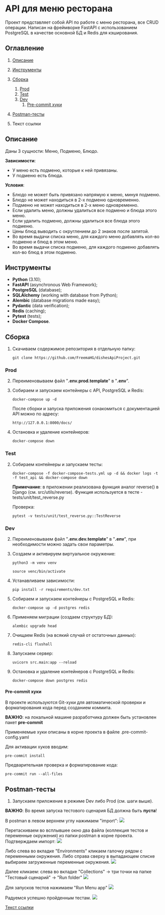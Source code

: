 # API для меню ресторана

Проект представляет собой API по работе с меню ресторана, все CRUD операции. Написан на фреймворке FastAPI
с использованием PostgreSQL в качестве основной БД и Redis для кэширования.

## Оглавление
1. [Описание](#Описание)
2. [Инструменты](#Инструменты)
3. [Сборка](#Сборка)
   1. [Prod](#Prod)
   2. [Test](#Test)
   3. [Dev](#Dev)
      1. [Pre-commit хуки](#Pre-commit_хуки)
4. [Postman-тесты](#Postman-тесты)

5. <a name="твоё_название">Текст ссылки</a> 

## Описание

Даны 3 сущности: Меню, Подменю, Блюдо.

**Зависимости**:
* У меню есть подменю, которые к ней привязаны.
* У подменю есть блюда.

**Условия**:
* Блюдо не может быть привязано напрямую к меню, минуя подменю.
* Блюдо не может находиться в 2-х подменю одновременно.
* Подменю не может находиться в 2-х меню одновременно.
* Если удалить меню, должны удалиться все подменю и блюда этого меню.
* Если удалить подменю, должны удалиться все блюда этого подменю.
* Цены блюд выводить с округлением до 2 знаков после запятой.
* Во время выдачи списка меню, для каждого меню добавлять кол-во подменю и блюд в этом меню.
* Во время выдачи списка подменю, для каждого подменю добавлять кол-во блюд в этом подменю.

## Инструменты
* **Python** (3.10);
* **FastAPI** (asynchronous Web Framework);
* **PostgreSQL** (database);
* **SQLAlchemy** (working with database from Python);
* **Alembic** (database migrations made easy);
* **Pydantic** (data verification);
* **Redis** (caching);
* **Pytest** (tests);
* **Docker Compose**.

## Сборка

1. Скачиваем содержимое репозитория в отдельную папку:
    ```
    git clone https://github.com/FreemaHG/dishesApiProject.git
    ```

### Prod

2. Переименовываем файл "**.env.prod.template**" в "**.env**".


3. Собираем и запускаем контейнеры с API, PostgreSQL и Redis:
   ```
   docker-compose up -d
   ```

   После сборки и запуска приложения ознакомиться с документацией API можно по адресу:
    ```
    http://127.0.0.1:8000/docs/
    ```

4. Остановка и удаление контейнеров:
   ```
   docker-compose down
   ```

### Test

2. Собираем контейнеры и запускаем тесты:
   ```
   docker-compose -f docker-compose-tests.yml up -d && docker logs -t -f test_api && docker-compose down
   ```

   **Примечание**: в приложении реализована функция аналог reverse() в Django (см. src/utils/reverse).
   Функция используется в тесте - tests/unit/test_reverse.py


   Проверка:
      ```
      pytest -v tests/unit/test_reverse.py::TestReverse
      ```

### Dev

2. Переименовываем файл "**.env.dev.template**" в "**.env**", при необходимости можно задать свои параметры.


3. Создаем и активируем виртуальное окружение:
   ```
   python3 -m venv venv
   ```
   ```
   source venc/bin/activate
   ```

4. Устанавливаем зависимости:
   ```
   pip install -r requirements/dev.txt
   ```

5. Собираем и запускаем контейнеры с PostgreSQL и Redis:
   ```
   docker-compose up -d postgres redis
   ```

6. Применяем миграции (создаем структуру БД):
   ```
   alembic upgrade head
   ```

7. Очищаем Redis (на всякий случай от остаточных данных):
   ```
   redis-cli flushall
   ```

8. Запускаем сервер:
   ```
   uvicorn src.main:app --reload
   ```

9. Остановка и удаление контейнеров с PostgreSQL и Redis:
   ```
   docker-compose down postgres redis
   ```

#### Pre-commit хуки

В проекте используются Git-хуки для автоматической проверки и форматирования кода перед созданием коммита.

**ВАЖНО**: на локальной машине разработчика должен быть установлен пакет **pre-commit**

Применяемые хуки описаны в корне проекта в файле .pre-commit-config.yaml

Для активации хуков вводим:
   ```
   pre-commit install
   ```
Предварительная проверка и форматирование кода:
   ```
   pre-commit run --all-files
   ```

## Postman-тесты

1. Запускаем приложение в режиме Dev либо Prod (см. шаги выше).

**ВАЖНО**: Во время запуска тестового сценария БД должна быть **пуста**!

В postman в левом верхнем углу нажимаем "import":
![](/postman/1.png)

Перетаскиваем во всплывшее окно два файла (коллекция тестов и переменные окружения) из папки postman
в корне проекта. Подтверждаем импорт:
![](/postman/2.png)

Либо слева во вкладке "Environments" кликаем галочку рядом с переменными окружения.
Либо справа сверху в выпадающем списке выбираем загруженные переменные окружения.
![](/postman/3.png)

Далее кликаем: слева во вкладке "Collections" -> три точки на папке "Тестовый сценарий" -> "Run folder"
![](/postman/4.png)

Для запусков тестов нажимаем "Run Menu app"
![](/postman/5.png)

Радуемся успешно пройденным тестам.
![](/postman/6.png)


[Текст ссылки](#твоё_название)
